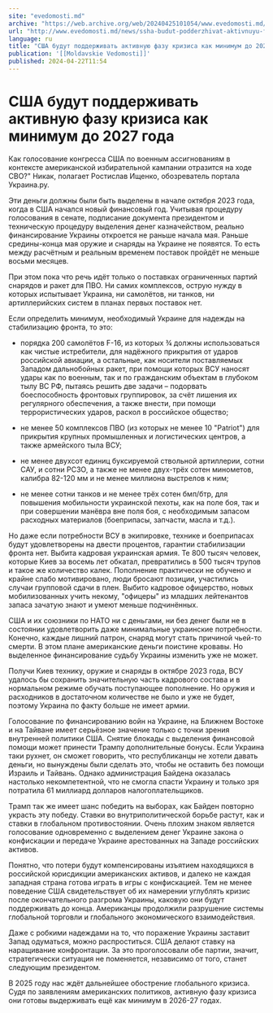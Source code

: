 ```yaml
---
site: "evedomosti.md"
archive: "https://web.archive.org/web/20240425101054/www.evedomosti.md/news/ssha-budut-podderzhivat-aktivnuyu-fazu-krizisa-kak-minimum-d"
url: "http://www.evedomosti.md/news/ssha-budut-podderzhivat-aktivnuyu-fazu-krizisa-kak-minimum-d"
language: ru
title: "США будут поддерживать активную фазу кризиса как минимум до 2027 года"
publication: '[[Moldavskie Vedomosti]]'
published: 2024-04-22T11:54
---
```


# США будут поддерживать активную фазу кризиса как минимум до 2027 года

Как голосование конгресса США по военным ассигнованиям в контексте американской избирательной кампании отразится на ходе СВО?" Никак, полагает Ростислав Ищенко, обозреватель портала Украина.ру.

Эти деньги должны были быть выделены в начале октября 2023 года, когда в США начался новый финансовый год. Учитывая процедуру голосования в сенате, подписание документа президентом и техническую процедуру выделения денег казначейством, реально финансирование Украины откроется не раньше начала мая. Раньше средины-конца мая оружие и снаряды на Украине не появятся. То есть между расчётным и реальным временем поставок пройдёт не меньше восьми месяцев.

При этом пока что речь идёт только о поставках ограниченных партий снарядов и ракет для ПВО. Ни самих комплексов, острую нужду в которых испытывает Украина, ни самолётов, ни танков, ни артиллерийских систем в планах первых поставок нет.

Если определить минимум, необходимый Украине для надежды на стабилизацию фронта, то это:

* порядка 200 самолётов F-16, из которых ¾ должны использоваться как чистые истребители, для надёжного прикрытия от ударов российской авиации, а остальные, как носители поставляемых Западом дальнобойных ракет, при помощи которых ВСУ наносят удары как по военным, так и по гражданским объектам в глубоком тылу ВС РФ, пытаясь решить две задачи – подорвать боеспособность фронтовых группировок, за счёт лишения их регулярного обеспечения, а также внести, при помощи террористических ударов, раскол в российское общество;

* не менее 50 комплексов ПВО (из которых не менее 10 "Patriot") для прикрытия крупных промышленных и логистических центров, а также армейского тыла ВСУ;

* не менее двухсот единиц буксируемой ствольной артиллерии, сотни САУ, и сотни РСЗО, а также не менее двух-трёх сотен минометов, калибра 82-120 мм и не менее миллиона выстрелов к ним;

* не менее сотни танков и не менее трёх сотен бмп/бтр, для повышения мобильности украинской пехоты, как на поле боя, так и при совершении манёвра вне поля боя, с необходимым запасом расходных материалов (боеприпасы, запчасти, масла и т.д.).

Но даже если потребности ВСУ в экипировке, технике и боеприпасах будут удовлетворены на двести процентов, гарантии стабилизации фронта нет. Выбита кадровая украинская армия. Те 800 тысяч человек, которые Киев за восемь лет обкатал, превратились в 500 тысяч трупов и такое же количество калек. Пополнение практически не обучено и крайне слабо мотивировано, люди бросают позиции, участились случаи групповой сдачи в плен. Выбито кадровое офицерство, новых мобилизованных учить некому, "офицеры" из младших лейтенантов запаса зачатую знают и умеют меньше подчинённых.

США и их союзники по НАТО ни с деньгами, ни без денег были не в состоянии удовлетворить даже минимальные украинские потребности. Конечно, каждые лишний патрон, снаряд могут стать причиной чьей-то смерти. В этом плане американские деньги поистине кровавы. Но выделенное финансирование судьбу Украины изменить уже не может.

Получи Киев технику, оружие и снаряды в октябре 2023 года, ВСУ удалось бы сохранить значительную часть кадрового состава и в нормальном режиме обучать поступающее пополнение. Но оружия и расходников в достаточном количестве не было и уже не будет, поэтому Украина по факту больше не имеет армии.

Голосование по финансированию войн на Украине, на Ближнем Востоке и на Тайване имеет серьёзное значение только с точки зрения внутренней политики США. Снятие блокады с выделения финансовой помощи может принести Трампу дополнительные бонусы. Если Украина таки рухнет, он сможет говорить, что республиканцы не хотели давать деньги, но вынуждены были сделать это, чтобы не оставить без помощи Израиль и Тайвань. Однако администрация Байдена оказалась настолько некомпетентной, что не смогла спасти Украину и только зря потратила 61 миллиард долларов налогоплательщиков.

Трамп так же имеет шанс победить на выборах, как Байден повторно украсть эту победу. Ставки во внутриполитической борьбе растут, как и ставки в глобальном противостоянии. Очень плохим знаком является голосование одновременно с выделением денег Украине закона о конфискации и передаче Украине арестованных на Западе российских активов.

Понятно, что потери будут компенсированы изъятием находящихся в российской юрисдикции американских активов, и далеко не каждая западная страна готова играть в игры с конфискацией. Тем не менее поведение США свидетельствует об их намерении углублять кризис после окончательного разгрома Украины, каковую они будут поддерживать до конца. Американцы продолжили разрушение системы глобальной торговли и глобального экономического взаимодействия.

Даже с робкими надеждами на то, что поражение Украины заставит Запад одуматься, можно распроститься. США делают ставку на наращивание конфронтации. За это проголосовали обе партии, значит, стратегически ситуация не поменяется, независимо от того, станет следующим президентом.

В 2025 году нас ждёт дальнейшее обострение глобального кризиса. Судя по заявлениям американских политиков, активную фазу кризиса они готовы выдерживать ещё как минимум в 2026-27 годах.